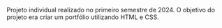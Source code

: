 Projeto individual realizado no primeiro semestre de 2024.
O objetivo do projeto era criar um portfólio utilizando HTML e CSS.
